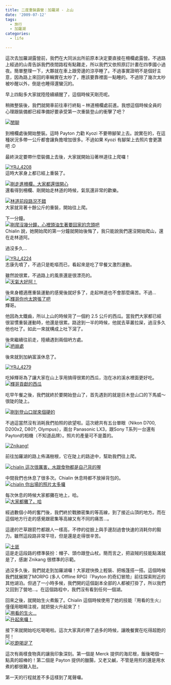 ```yaml
---
title: 二度重裝露營：加羅湖 - 上山
date: '2009-07-12'
tags:
  - 旅行
  - 加羅湖
categories:
  - life

---
```

這次去加羅湖露營前，我們在大同派出所前原本決定要直接在柵欄處露營。不過路上經過的山青告訴我們夜間路程有點難走，所以我們又依照原訂計畫在四季國小過夜。簡單整理一下，大夥就在車上跟旁邊的涼亭睡了。不過事實證明不是個好主意，因為路上來回的車輛實在太吵了，應該要靠裡面一點睡的。不過除了幾次太吵被吵醒以外，倒是也睡得還蠻沉的。  
  
早上四點多大家就陸陸續續醒了，這個時候天剛亮呢。  
  
稍微整裝後，我們就開車前往車行終點 – 林道柵欄處前進。我想這個時候全員的心理跟裝備都已經準備好要承受第一次重裝登山的衝擊了吧？  
  
[![閒聊](images/0.jpg)](http://www.flickr.com/photos/yurenju/3694185867/ "Flickr 上 yurenju 的 閒聊")  
  
到柵欄處後開始整裝。這時 Payton 力勸 Kyozi 不要帶腳架上去。說實在的，在這種狀況多帶一公斤都會讓負擔增加很多。不過如果 Kyozi 有腳架上去照片會更讚吧 :D  
  
最終決定要帶什麼裝備上去後，大家就開始沿著林道往上爬囉！  
  
[![YRJ_4208](images/1.jpg)](http://www.flickr.com/photos/yurenju/3709360853/ "Flickr 上 yurenju 的 YRJ_4208")  
這時大家身上都已經上重裝了。  
  
[![剛走進柵欄，大家都還很開心](images/2.jpg)](http://www.flickr.com/photos/yurenju/3694997894/ "Flickr 上 yurenju 的 剛走進柵欄，大家都還很開心")  
還看得到柵欄、剛開始走林道的時候，氣氛還非常的歡樂。  
  
[![林道前段路況不錯](images/3.jpg)](http://www.flickr.com/photos/yurenju/3709403295/ "Flickr 上 yurenju 的 林道前段路況不錯")  
大家就背著十餘公斤的重裝，開始往上爬。  
  
下一分鐘。  
[![剛爬沒幾分鐘，心裡頭油生著要回家的念頭吧](images/4.jpg)](http://www.flickr.com/photos/yurenju/3710214854/ "Flickr 上 yurenju 的 剛爬沒幾分鐘，心裡頭油生著要回家的念頭吧")  
Chialin 說，她開始爬的第一分鐘就開始後悔了，我只能說我們還沒開始爬山，還在走林道阿。  
  
過沒多久…  
  
[![YRJ_4224](images/5.jpg)](http://www.flickr.com/photos/yurenju/3709412913/ "Flickr 上 yurenju 的 YRJ_4224")  
志康先噴了，不過只是乾嘔而已，看起來是吃了早餐又激烈運動。  
  
雖然說很累，不過路上的風景還是很漂亮的。  
[![天氣大好阿！](images/6.jpg)](http://www.flickr.com/photos/yurenju/3711723698/ "Flickr 上 yurenju 的 天氣大好阿！")  
  
後來身體適應重裝運動的感覺後就好多了，走起林道也不會那麼痛苦。不過…  
[![輝哥你也太誇張了吧](images/7.jpg)](http://www.flickr.com/photos/yurenju/3694261673/ "Flickr 上 yurenju 的 輝哥你也太誇張了吧")  
輝哥。  
  
他因為太鐵齒，所以上山的時候背了一個約 2.5 公斤的西瓜。當我們大家都已經很習慣重裝運動時，他還是很累。路途到一半的時候，他就去草叢拉屎，過沒多久他也吐了。如此一來就構成上吐下瀉了。  
  
後來繼續往前走，陸續遇到兩個坍方處。  
[![坍崩處](images/8.jpg)](http://www.flickr.com/photos/yurenju/3709428467/ "Flickr 上 yurenju 的 坍崩處")  
  
後來就到加納富溪休息了。  
  
[![YRJ_4279](images/9.jpg)](http://www.flickr.com/photos/yurenju/3710266732/ "Flickr 上 yurenju 的 YRJ_4279")  
  
吃掉輝哥為了讓大家在山上享用搞得很累的西瓜，泡在冰的溪水裡面更好吃。  
[![輝哥貢獻的西瓜](images/10.jpg)](http://www.flickr.com/photos/yurenju/3711766390/ "Flickr 上 yurenju 的 輝哥貢獻的西瓜")  
  
吃早午餐之後，我們就終於要開始登山了，首先遇到的就是巨木登山口的下馬威～很陡的陡上。  
  
[![剛到登山口就來個硬的](images/11.jpg)](http://www.flickr.com/photos/yurenju/3695120924/ "Flickr 上 yurenju 的 剛到登山口就來個硬的")  
  
不過這當然沒有消耗我們拍照的欲望啦。這次總共有五台單眼（Nikon D700, D200x2, D80?, Olympus），兩台 Panasonic LX3，跟Sony T系列一台還有Payton的相機（不知道品牌）。照片的產量可不是蓋的。  
  
[![Znikang!](images/12.jpg)](http://www.flickr.com/photos/yurenju/3694317649/ "Flickr 上 yurenju 的 Znikang!")  
  
前往加羅湖的路上佈滿樹根，它在陡上的路途中，幫助我們往上爬。  
  
[![chialin 這次很厲害，水跟食物都是自己背的喔](images/13.jpg)](http://www.flickr.com/photos/yurenju/3694353153/ "Flickr 上 yurenju 的 chialin 這次很厲害，水跟食物都是自己背的喔")  
  
中間我們也休息了很多次。Chialin 休息時都不放掉背包的。  
[![chialin 你出場的照片太多囉](images/14.jpg)](http://www.flickr.com/photos/yurenju/3695172350/ "Flickr 上 yurenju 的 chialin 你出場的照片太多囉")  
  
每次休息的時候大家都攤在地上，哈。  
[![大家都攤了，哈](images/15.jpg)](http://www.flickr.com/photos/yurenju/3709485179/ "Flickr 上 yurenju 的 大家都攤了，哈")  
  
經過數個小時的奮鬥後，我們終於戰勝密集的等高線，到了接近山頂的地方。而在這個地方行走的感覺跟密集等高線又有不同的痛苦…。  
  
這邊的芒草跟箭竹都跟人一樣高，不停的從臉上與手邊刮過會快速的消耗你的毅力。雖然這段路非常平坦，但是還是走得很辛苦。  
  
[![土匪](images/16.jpg)](http://www.flickr.com/photos/yurenju/3695188878/ "Flickr 上 yurenju 的 土匪")  
這是走這段路的標準裝扮：帽子、頭巾跟登山杖。簡而言之，把盜賊的技能點滿就是了，感謝 Znikang 很標準的示範。  
  
過沒多久後，我們就走到加羅湖囉！大家趕快換上輕裝、把帳篷搭一搭。這個時候我們就展開了MORPG (多人 Offline RPG)『Payton 的奇幻冒險』前往探索附近的其他湖泊。但過了一小時多候，我們開的這個副本全部的人都被打掛了，所以我們又回到了營地…。在這個路程中，我們沒有看到任何一個湖。  
  
回來之後，就開始生火煮飯了。Chialin 這個時候使用了她的技能『用看的生火』僅僅用眼睛注視，就把營火升起來了！  
[![用看的生火…](images/17.jpg)](http://www.flickr.com/photos/yurenju/3695212930/ "Flickr 上 yurenju 的 用看的生火…")  
[![升起來囉！](images/18.jpg)](http://www.flickr.com/photos/yurenju/3710961719/ "Flickr 上 yurenju 的 升起來囉！")  
  
接下來就開始吃吃喝喝啦。這次大家真的帶了過多的時候，讓晚餐實在吃得超飽的阿！  
[![吃飽喝足了](images/19.jpg)](http://www.flickr.com/photos/yurenju/3694421963/ "Flickr 上 yurenju 的 吃飽喝足了")  
  
這次有兩樣食物真的讓我印象深刻。第一個是 Merck 提供的海尼根，飯後喝個一點真的超棒的！第二個是 Payton 提供的臘腸，又老又鹹，不管是用煎的還是用水煮的都很難入肚。  
  
第一天的行程就差不多這樣到了尾聲囉。